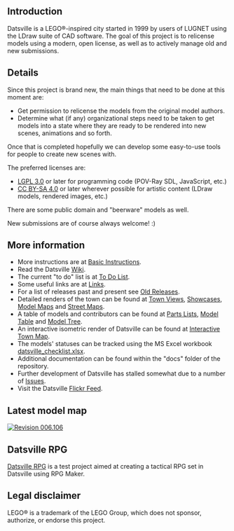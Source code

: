 ## Introduction

Datsville is a LEGO&reg;-inspired city started in 1999 by users of LUGNET using the LDraw suite of CAD software. The goal of this project is to relicense models using a modern, open license, as well as to actively manage old and new submissions.


## Details

Since this project is brand new, the main things that need to be done at this moment are:

* Get permission to relicense the models from the original model authors.
* Determine what (if any) organizational steps need to be taken to get models into a state where they are ready to be rendered into new scenes, animations and so forth.

Once that is completed hopefully we can develop some easy-to-use tools for people to create new scenes with.

The preferred licenses are:

* [LGPL 3.0](https://www.gnu.org/licenses/lgpl-3.0.en.html) or later for programming code (POV-Ray SDL, JavaScript, etc.)
* [CC BY-SA 4.0](https://creativecommons.org/licenses/by-sa/4.0/) or later wherever possible for artistic content (LDraw models, rendered images, etc.)

There are some public domain and "beerware" models as well.

New submissions are of course always welcome! :)


## More information

* More instructions are at [Basic Instructions](https://github.com/mjhorvath/Datsville/wiki/Basic-Instructions).
* Read the Datsville [Wiki](https://github.com/mjhorvath/Datsville/wiki).
* The current "to do" list is at [To Do List](https://github.com/mjhorvath/Datsville/wiki/To-Do-List).
* Some useful links are at [Links](https://github.com/mjhorvath/Datsville/wiki/Links).
* For a list of releases past and present see [Old Releases](https://github.com/mjhorvath/Datsville/wiki/Old-Releases).
* Detailed renders of the town can be found at [Town Views](https://mjhorvath.github.io/Datsville/docs/town-views/town-views.html), [Showcases](https://mjhorvath.github.io/Datsville/docs/showcases/showcases.html), [Model Maps](https://mjhorvath.github.io/Datsville/docs/model-maps/model-maps.html) and [Street Maps](https://mjhorvath.github.io/Datsville/docs/street-maps/street-maps.html).
* A table of models and contributors can be found at [Parts Lists](https://mjhorvath.github.io/Datsville/docs/parts-lists/parts-lists.html), [Model Table](https://mjhorvath.github.io/Datsville/docs/model-table/model-table.html) and [Model Tree](https://mjhorvath.github.io/Datsville/docs/model-tree/model-tree.html).
* An interactive isometric render of Datsville can be found at [Interactive Town Map](https://mjhorvath.github.io/Datsville/docs/interactive-town-map/interactive-town-map.html).
* The models' statuses can be tracked using the MS Excel workbook [datsville_checklist.xlsx](https://mjhorvath.github.io/Datsville/docs/miscellaneous/datsville_notes_checklist.xlsx).
* Additional documentation can be found within the "docs" folder of the repository.
* Further development of Datsville has stalled somewhat due to a number of [Issues](https://github.com/mjhorvath/Datsville/wiki/Issues).
* Visit the Datsville [Flickr Feed](https://www.flickr.com/groups/datsville/).

## Latest model map

[![Revision 006.106](https://mjhorvath.github.io/Datsville/docs/model-maps/datsville_rev006.106_modelmap.small.png)](https://mjhorvath.github.io/Datsville/docs/model-maps/datsville_rev006.106_modelmap.large.png)

## Datsville RPG

[Datsville RPG](https://github.com/mjhorvath/Datsville-RPG) is a test project aimed at creating a tactical RPG set in Datsville using RPG Maker.


## Legal disclaimer

LEGO&reg; is a trademark of the LEGO Group, which does not sponsor, authorize, or endorse this project.
